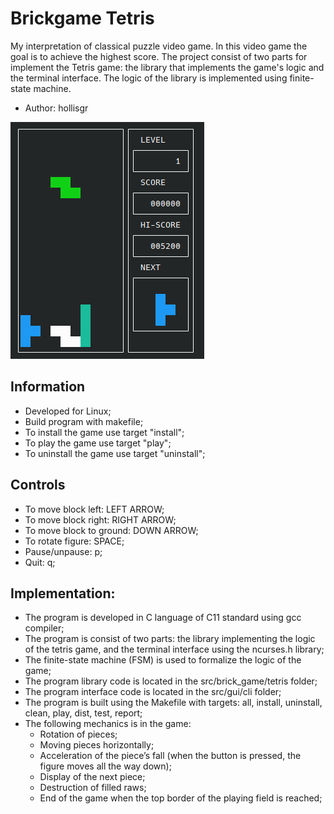 # Brickgame Tetris

My interpretation of classical puzzle video game. In this video game the goal is to achieve the highest score. The project consist of two parts for implement the Tetris game: the library that implements the game's logic and the terminal interface. The logic of the library is implemented using finite-state machine.

- Author: hollisgr

![pic](src/image/tetris1.png)

## Information
- Developed for Linux;
- Build program with makefile;
- To install the game use target "install";
- To play the game use target "play";
- To uninstall the game use target "uninstall";

## Controls

- To move block left: LEFT ARROW;
- To move block right: RIGHT ARROW;
- To move block to ground: DOWN ARROW;
- To rotate figure: SPACE;
- Pause/unpause: p;
- Quit: q;


## Implementation:
- The program is developed in C language of C11 standard using gcc compiler;
- The program is consist of two parts: the library implementing the logic of the tetris game, and the terminal interface using the ncurses.h library;
- The finite-state machine (FSM) is used to formalize the logic of the game;
- The program library code is located in the src/brick_game/tetris folder;
- The program interface code is located in the src/gui/cli folder;
- The program is built using the Makefile with targets: all, install, uninstall, clean, play, dist, test, report;
- The following mechanics is in the game:
    - Rotation of pieces;
    - Moving pieces horizontally;
    - Acceleration of the piece’s fall (when the button is pressed, the figure moves all the way down);
    - Display of the next piece;
    - Destruction of filled raws;
    - End of the game when the top border of the playing field is reached;

